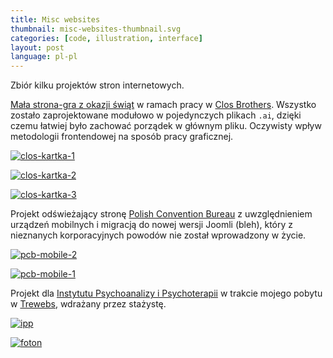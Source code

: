 ```yaml
---
title: Misc websites
thumbnail: misc-websites-thumbnail.svg
categories: [code, illustration, interface]
layout: post
language: pl-pl
---
```


Zbiór kilku projektów stron internetowych.

[Mała strona-gra z okazji świąt](http://www.closbrothers.pl/wesolych-swiat-2013/) w ramach pracy w [Clos Brothers](http://closbrothers.pl). Wszystko zostało zaprojektowane modułowo w pojedynczych plikach `.ai`, dzięki czemu łatwiej było zachować porządek w głównym pliku. Oczywisty wpływ metodologii frontendowej na sposób pracy graficznej.

[![clos-kartka-1][misc-websites-05]][misc-websites-05]

[![clos-kartka-2][misc-websites-06]][misc-websites-06]

[![clos-kartka-3][misc-websites-07]][misc-websites-07]

Projekt odświeżający stronę [Polish Convention Bureau](http://www.poland-convention.pl/) z uwzględnieniem urządzeń mobilnych i migracją do nowej wersji Joomli (bleh), który z nieznanych korporacyjnych powodów nie został wprowadzony w życie.

[![pcb-mobile-2][misc-websites-04]][misc-websites-04]

[![pcb-mobile-1][misc-websites-03]][misc-websites-03]

Projekt dla [Instytutu Psychoanalizy i Psychoterapii](http://www.ipp.waw.pl/) w trakcie mojego pobytu w [Trewebs](http://trewebs.com), wdrażany przez stażystę.

[![ipp][misc-websites-02]][misc-websites-02]

[![foton][misc-websites-01]][misc-websites-01]

[misc-websites-01]: {{site.baseurl}}/assets/img/project/misc-websites/misc-websites-01-foton.png
[misc-websites-02]: {{site.baseurl}}/assets/img/project/misc-websites/misc-websites-02-ipp.png
[misc-websites-03]: {{site.baseurl}}/assets/img/project/misc-websites/misc-websites-03-pcb-mobile-1.jpg
[misc-websites-04]: {{site.baseurl}}/assets/img/project/misc-websites/misc-websites-04-pcb-mobile-2.jpg
[misc-websites-05]: {{site.baseurl}}/assets/img/project/misc-websites/misc-websites-05-clos-kartka-1.png
[misc-websites-06]: {{site.baseurl}}/assets/img/project/misc-websites/misc-websites-06-clos-kartka-2.png
[misc-websites-07]: {{site.baseurl}}/assets/img/project/misc-websites/misc-websites-07-clos-kartka-3.png